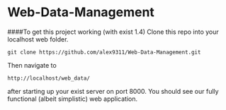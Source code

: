 # Web-Data-Management
####To get this project working (with exist 1.4)
Clone this repo into your localhost web folder.

`git clone https://github.com/alex9311/Web-Data-Management.git`

Then navigate to 

`http://localhost/web_data/`

after starting up your exist server on port 8000. You should see our fully functional (albeit simplistic) web application.
